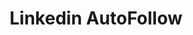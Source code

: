 ---
layout: default
data_category: other
img_path: /static/images/linkedin-autofollow.png
title: Linkedin AutoFollow
link: https://github.com/rawho/linkedin-autofollow
---